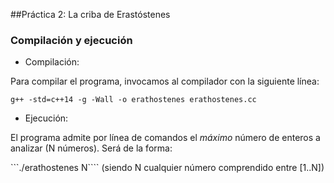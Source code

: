 ##Práctica 2: La criba de Erastóstenes

### Compilación y ejecución

- Compilación:

Para compilar el programa, invocamos al compilador con la siguiente línea:

```g++ -std=c++14 -g -Wall -o erathostenes erathostenes.cc```

- Ejecución: 

El programa admite por línea de comandos el *máximo* número de enteros a analizar (N números). Será de la forma: 

```./erathostenes N```` (siendo N cualquier número comprendido entre [1..N])
